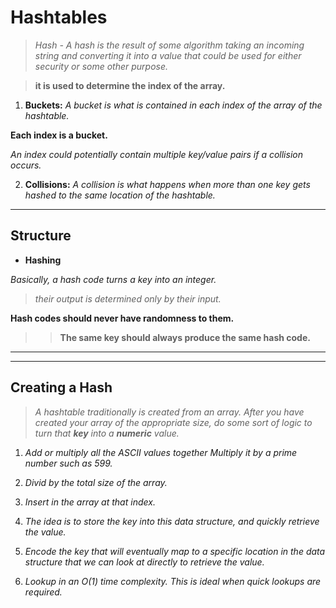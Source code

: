 # Hashtables

> *Hash - A hash is the result of some algorithm taking an incoming string and converting it into a value that could be used for either security or some other purpose.* 

> **it is used to determine the index of the array.** 

1. **Buckets:** *A bucket is what is contained in each index of the array of the hashtable.* 

**Each index is a bucket.** 

*An index could potentially contain multiple key/value pairs if a collision occurs.* 

2. **Collisions:** *A collision is what happens when more than one key gets hashed to the same location of the hashtable.*
___
## Structure

- **Hashing**

*Basically, a hash code turns a key into an integer.*

> *their output is determined only by their input.*

 **Hash codes should never have randomness to them.**

>> **The same key should always produce the same hash code.**
___
___
## Creating a Hash

> *A hashtable traditionally is created from an array. After you have created your array of the appropriate size, do some sort of logic to turn that **key** into a **numeric** value.*



1. *Add or multiply all the ASCII values together Multiply it by a prime number such as 599.* 

2. *Divid by the total size of the array.* 

3. *Insert in the array at that index.*

4. *The idea is to store the key into this data structure, and quickly retrieve the value.* 

5. *Encode the key that will eventually map to a specific location in the data structure that we can look at directly to retrieve the value.*


6. *Lookup in an O(1) time complexity. This is ideal when quick lookups are required.*



